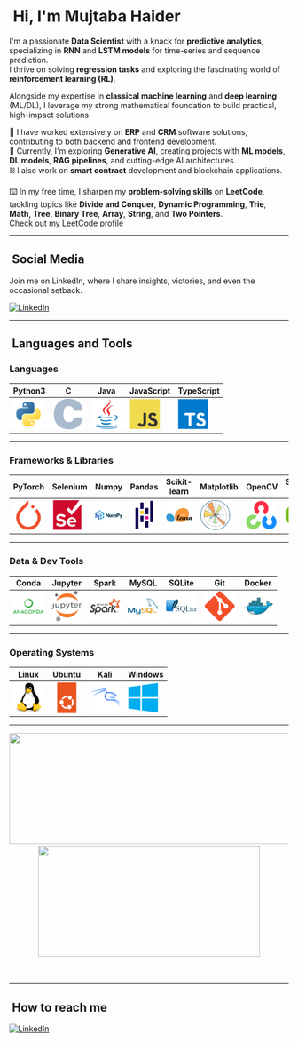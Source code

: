 # ​ Hi, I'm Mujtaba Haider

I'm a passionate **Data Scientist** with a knack for **predictive analytics**, specializing in **RNN** and **LSTM models** for time-series and sequence prediction.  
I thrive on solving **regression tasks** and exploring the fascinating world of **reinforcement learning (RL)**.

Alongside my expertise in **classical machine learning** and **deep learning** (ML/DL), I leverage my strong mathematical foundation to build practical, high-impact solutions.

💼 I have worked extensively on **ERP** and **CRM** software solutions, contributing to both backend and frontend development.  
🧠 Currently, I'm exploring **Generative AI**, creating projects with **ML models**, **DL models**, **RAG pipelines**, and cutting-edge AI architectures.  
⛓️ I also work on **smart contract** development and blockchain applications.

⌨️ In my free time, I sharpen my **problem-solving skills** on **LeetCode**, tackling topics like **Divide and Conquer**, **Dynamic Programming**, **Trie**, **Math**, **Tree**, **Binary Tree**, **Array**, **String**, and **Two Pointers**.  
[Check out my LeetCode profile](https://leetcode.com/u/s-mujtaba-haider/)

---

## ​ Social Media  
Join me on LinkedIn, where I share insights, victories, and even the occasional setback.  

[![LinkedIn](https://img.shields.io/badge/LinkedIn-Profile-blue?style=flat&logo=linkedin)](https://www.linkedin.com/in/s-mujtaba-haider/)

---

## ​​ Languages and Tools

### **Languages**
| Python3 | C | Java | JavaScript | TypeScript |
|---------|---|------|------------|------------|
| <img src="https://github.com/devicons/devicon/blob/master/icons/python/python-original.svg" width="55"/> | <img src="https://github.com/devicons/devicon/blob/master/icons/c/c-original.svg" width="55"/> | <img src="https://github.com/devicons/devicon/blob/master/icons/java/java-original.svg" width="55"/> | <img src="https://github.com/devicons/devicon/blob/master/icons/javascript/javascript-original.svg" width="55"/> | <img src="https://github.com/devicons/devicon/blob/master/icons/typescript/typescript-original.svg" width="55"/> |

---

### **Frameworks & Libraries**
| PyTorch | Selenium | Numpy | Pandas | Scikit-learn | Matplotlib | OpenCV | Spring Boot | Next.js | React.js | Node.js | Express.js |
|---------|----------|-------|--------|--------------|------------|--------|-------------|---------|----------|---------|------------|
| <img src="https://github.com/devicons/devicon/blob/master/icons/pytorch/pytorch-original.svg" width="55"/> | <img src="https://github.com/devicons/devicon/blob/master/icons/selenium/selenium-original.svg" width="55"/> | <img src="https://github.com/devicons/devicon/blob/master/icons/numpy/numpy-original-wordmark.svg" width="55"/> | <img src="https://github.com/devicons/devicon/blob/master/icons/pandas/pandas-original.svg" width="55"/> | <img src="https://github.com/devicons/devicon/blob/master/icons/scikitlearn/scikitlearn-original.svg" width="55"/> | <img src="https://github.com/devicons/devicon/blob/master/icons/matplotlib/matplotlib-original.svg" width="55"/> | <img src="https://github.com/devicons/devicon/blob/master/icons/opencv/opencv-original.svg" width="55"/> | <img src="https://github.com/devicons/devicon/blob/master/icons/spring/spring-original.svg" width="55"/> | <img src="https://github.com/devicons/devicon/blob/master/icons/nextjs/nextjs-original.svg" width="55"/> | <img src="https://github.com/devicons/devicon/blob/master/icons/react/react-original.svg" width="55"/> | <img src="https://github.com/devicons/devicon/blob/master/icons/nodejs/nodejs-original.svg" width="55"/> | <img src="https://github.com/devicons/devicon/blob/master/icons/express/express-original.svg" width="55"/> |

---

### **Data & Dev Tools**
| Conda | Jupyter | Spark | MySQL | SQLite | Git | Docker |
|-------|---------|-------|-------|--------|-----|--------|
| <img src="https://github.com/devicons/devicon/blob/master/icons/anaconda/anaconda-original-wordmark.svg" width="55"/> | <img src="https://github.com/devicons/devicon/blob/master/icons/jupyter/jupyter-original-wordmark.svg" width="55"/> | <img src="https://github.com/devicons/devicon/blob/master/icons/apachespark/apachespark-original-wordmark.svg" width="55"/> | <img src="https://github.com/devicons/devicon/blob/master/icons/mysql/mysql-original-wordmark.svg" width="55"/> | <img src="https://github.com/devicons/devicon/blob/master/icons/sqlite/sqlite-original-wordmark.svg" width="55"/> | <img src="https://github.com/devicons/devicon/blob/master/icons/git/git-original.svg" width="55"/> | <img src="https://github.com/devicons/devicon/blob/master/icons/docker/docker-original.svg" width="55"/> |

---

### **Operating Systems**
| Linux | Ubuntu | Kali | Windows |
|-------|--------|------|---------|
| <img src="https://github.com/devicons/devicon/blob/master/icons/linux/linux-original.svg" width="55"/> | <img src="https://github.com/devicons/devicon/blob/master/icons/ubuntu/ubuntu-original.svg" width="55"/> | <img src="https://github.com/canaleal/devicon/blob/new-icon-kali-linux/icons/kalilinux/kalilinux-original-wordmark.svg" width="55"/> | <img src="https://github.com/devicons/devicon/blob/master/icons/windows8/windows8-original.svg" width="55"/> |

---

<p align="center">
  <img width="600" height="200" src="https://github-readme-stats.vercel.app/api?username=s-mujtaba-haider&show_icons=true&theme=vision-friendly-dark">
  <img width="400" height="200" src="https://github-readme-stats.vercel.app/api/top-langs/?username=s-mujtaba-haider&size_weight=0.15&count_weight=0.5&layout=compact&theme=vision-friendly-dark">
</p>

<div id="header" align="center">
  <img src="https://komarev.com/ghpvc/?username=s-mujtaba-haider&style=for-the-badge&color=orange" alt=""/>
</div>

---

## ​ How to reach me  
[![LinkedIn](https://img.shields.io/badge/LinkedIn-Profile-blue?style=flat&logo=linkedin)](https://www.linkedin.com/in/s-mujtaba-haider/)
